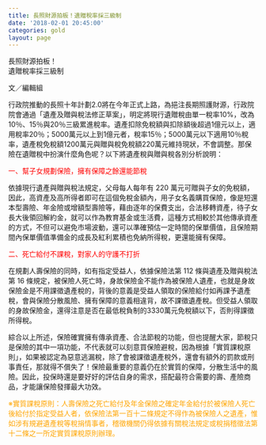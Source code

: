 ```yaml
---
title: 長照財源拍板！遺贈稅率採三級制
date: '2018-02-01 20:45:00'
categories: gold
layout: page
---
```


<p class="title-1">長照財源拍板！<br>遺贈稅率採三級制</p>

<p class="author"> 文／編輯組</p>

行政院推動的長照十年計劃2.0將在今年正式上路，為挹注長期照護財源，行政院院會通過「遺產及贈與稅法修正草案」，明定將現行遺贈稅由單一稅率10%，改為10％、15％與20％三級累進稅率。遺產扣除免稅額與扣除額後超過1億元以上，適用稅率20％；5000萬元以上到1億元者，稅率15％；5000萬元以下適用10％稅率，遺產稅免稅額1200萬元與贈與稅免稅額220萬元維持現狀，不會調整。那保險在遺贈稅中扮演什麼角色呢？以下將遺產稅與贈與稅各別分析說明：


<span class="title-2" style="color:red;">一、幫子女規劃保險，擁有保障之餘還能節稅</span>

依據現行遺產與贈與稅法規定，父母每人每年有 220 萬元可贈與子女的免稅額，因此，高資產及高所得者即可在這個免稅金額內，用子女名義購買保險，像是短還本型壽險、年金險或增額型壽險等，藉由逐年的保費支出，合法移轉資產，待子女長大後領回解約金，就可以作為教育基金或生活費，這種方式相較於其他傳承資產的方式，不但可以避免市場波動，還可以準確預估一定時間的保單價值，且保險期間內保單價值準備金的成長及紅利累積也免納所得稅，更還能擁有保障。

<span class="title-2" style="color:red;">二、死亡給付不課稅，對家人的守護不打折</span>

在規劃人壽保險的同時，如有指定受益人，依據保險法第 112 條與遺產及贈與稅法第 16 條規定，被保險人死亡時，身故保險金不能作為被保險人遺產，也就是身故保險金是不用課徵遺產稅的，背後的意義是受益人領取的保險給付如再課予遺產稅，會與保險分散風險、擁有保障的意義相違背，故不課徵遺產稅。但受益人領取的身故保險金，還得注意是否在最低稅負制的3330萬元免稅額以下，否則得課徵所得稅。

綜合以上所述，保險確實擁有傳承資產、合法節稅的功能，但也提醒大家，節稅只是保險的其中一項功能，不代表就可以刻意買保險避稅，因為根據「實質課稅原則」，如果被認定為惡意逃漏稅，除了會被課徵遺產稅外，還會有額外的罰款或刑事責任，那就得不償失了！保險最重要的意義仍在於實質的保障，分散生活中的風險。因此，投保時還是要好好的評估自身的需求，搭配最符合需要的壽、產險商品，才能讓保險發揮最大功效。

<span class="title-3" style="color:orange;">※實質課稅原則：人壽保險之死亡給付及年金保險之確定年金給付於被保險人死亡後給付於指定受益人者，依保險法第一百十二條規定不得作為被保險人之遺產，惟如涉有規避遺產稅等稅捐情事者，稽徵機關仍得依據有關稅法規定或稅捐稽徵法第十二條之一所定實質課稅原則辦理。</span>